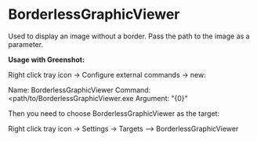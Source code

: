 # BorderlessGraphicViewer
Used to display an image without a border. Pass the path to the image as a parameter.

**Usage with Greenshot:**

Right click tray icon -> Configure external commands -> new:

Name: BorderlessGraphicViewer
Command: <path/to/BorderlessGraphicViewer.exe
Argument: "{0}"

Then you need to choose BorderlessGraphicViewer as the target:

Right click tray icon -> Settings -> Targets --> BorderlessGraphicViewer